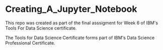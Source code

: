 # Creating_A_Jupyter_Notebook

This repo was created as part of the final asssigment for Week 6 of IBM's Tools For Data Science certificate.

The Tools for Data Science Certificate forms part of IBM's Data Science Professional Certificate.
